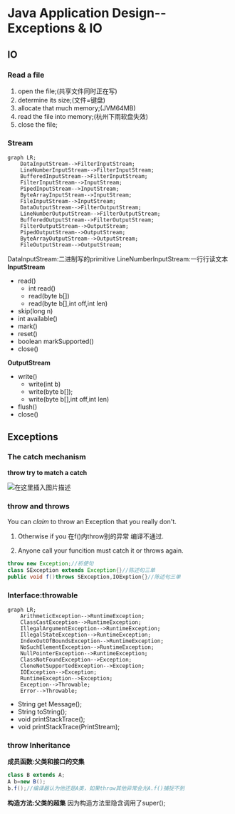 # Java Application Design--Exceptions & IO

## IO
### Read a file
1. open the file;(共享文件同时正在写)
2. determine its size;(文件=键盘)
3. allocate that much memory;(JVM64MB)
4. read the file into memory;(杭州下雨软盘失效)
5. close the file;

### Stream
```mermaid
graph LR;
	DataInputStream-->FilterInputStream;
	LineNumberInputStream-->FilterInputStream;
	BufferedInputStream-->FilterInputStream;
	FilterInputStream-->InputStream;
	PipedInputStream-->InputStream;
	ByteArrayInputStream-->InputStream;
	FileInputStream-->InputStream;
	DataOutputStream-->FilterOutputStream;
	LineNumberOutputStream-->FilterOutputStream;
	BufferedOutputStream-->FilterOutputStream;
	FilterOutputStream-->OutputStream;
	PipedOutputStream-->OutputStream;
	ByteArrayOutputStream-->OutputStream;
	FileOutputStream-->OutputStream;
```
DataInputStream:二进制写的primitive
LineNumberInputStream:一行行读文本
**InputStream**

- read()
	- int read()
	- read(byte b[])
	- read(byte b[],int off,int len)
- skip(long n)
- int available()
- mark()
- reset()
- boolean markSupported()
- close()

**OutputStream**
- write()
	- write(int b)
	- write(byte b[]);
	- write(byte b[],int off,int len)
- flush()
- close()

## Exceptions
### The catch mechanism

**throw try to match a catch**

![在这里插入图片描述](https://img-blog.csdnimg.cn/2020102715001043.png?x-oss-process=image/watermark,type_ZmFuZ3poZW5naGVpdGk,shadow_10,text_aHR0cHM6Ly9ibG9nLmNzZG4ubmV0L3FxXzM5MzgwMjMw,size_16,color_FFFFFF,t_70#pic_center)

### throw and throws

You can *claim* to throw an Exception that you really don't.

1. Otherwise if you 在f()内throw别的异常 编译不通过.

2. Anyone call your funcition must catch it or throws again.
```java
throw new Exception;//祈使句
class SException extends Exception{}//陈述句三单
public void f()throws SException,IOExption{}//陈述句三单
```
### Interface:throwable
```mermaid
graph LR;
	ArithmeticException-->RuntimeException;
	ClassCastException-->RuntimeException;
	IllegalArgumentException-->RuntimeException;
	IllegalStateException-->RuntimeException;
	IndexOutOfBoundsException-->RuntimeException;
	NoSuchElementException-->RuntimeException;
	NullPointerException-->RuntimeException;
	ClassNotFoundException-->Exception;
	CloneNotSupportedException-->Exception;
	IOException-->Exception; 
    RuntimeException-->Exception;
    Exception-->Throwable;
    Error-->Throwable;
```
- String get Message();
- String toString();
- void printStackTrace();
- void printStackTrace(PrintStream);

### throw Inheritance
**成员函数:父类和接口的交集**
```java
class B extends A;
A b=new B();
b.f();//编译器认为他还是A类，如果throw其他异常会光A.f()捕捉不到
```
**构造方法:父类的超集**
因为构造方法里隐含调用了super();

